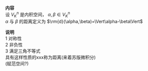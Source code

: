 **内容**  
设 $V_K^n$ 是内积空间， $\alpha,\beta\in V_K^n$  
$\alpha$ 与 $\beta$ 的距离定义为 $\rm{d}(\alpha,\beta)=\Vert\alpha-\beta\Vert$  
  
**说明**  
1 对称性  
2 非负性  
3 满足三角不等式  
具有这样性质的xxx称为距离(来着苏版微积分)  
(赋范空间?)  
